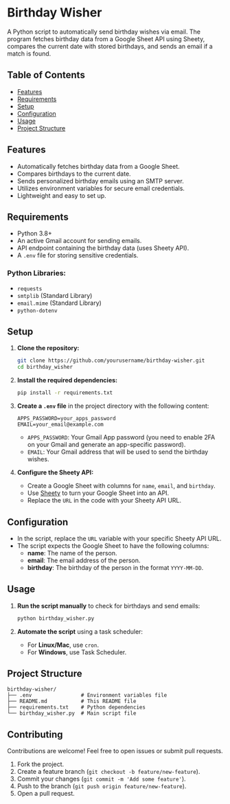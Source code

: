 # Birthday Wisher

A Python script to automatically send birthday wishes via email. The program fetches birthday data from a Google Sheet API using Sheety, compares the current date with stored birthdays, and sends an email if a match is found.

## Table of Contents

- [Features](#features)
- [Requirements](#requirements)
- [Setup](#setup)
- [Configuration](#configuration)
- [Usage](#usage)
- [Project Structure](#project-structure)

## Features

- Automatically fetches birthday data from a Google Sheet.
- Compares birthdays to the current date.
- Sends personalized birthday emails using an SMTP server.
- Utilizes environment variables for secure email credentials.
- Lightweight and easy to set up.

## Requirements

- Python 3.8+
- An active Gmail account for sending emails.
- API endpoint containing the birthday data (uses Sheety API).
- A `.env` file for storing sensitive credentials.

### Python Libraries:

- `requests`
- `smtplib` (Standard Library)
- `email.mime` (Standard Library)
- `python-dotenv`

## Setup

1. **Clone the repository:**

   ```bash
   git clone https://github.com/yourusername/birthday-wisher.git
   cd birthday_wisher
   ```

2. **Install the required dependencies:**

   ```bash
   pip install -r requirements.txt
   ```

3. **Create a `.env` file** in the project directory with the following content:

   ```plaintext
   APPS_PASSWORD=your_apps_password
   EMAIL=your_email@example.com
   ```

   - `APPS_PASSWORD`: Your Gmail App password (you need to enable 2FA on your Gmail and generate an app-specific password).
   - `EMAIL`: Your Gmail address that will be used to send the birthday wishes.

4. **Configure the Sheety API:**

   - Create a Google Sheet with columns for `name`, `email`, and `birthday`.
   - Use [Sheety](https://sheety.co/) to turn your Google Sheet into an API.
   - Replace the `URL` in the code with your Sheety API URL.

## Configuration

- In the script, replace the `URL` variable with your specific Sheety API URL.
- The script expects the Google Sheet to have the following columns:
  - **name**: The name of the person.
  - **email**: The email address of the person.
  - **birthday**: The birthday of the person in the format `YYYY-MM-DD`.

## Usage

1. **Run the script manually** to check for birthdays and send emails:

   ```bash
   python birthday_wisher.py
   ```

2. **Automate the script** using a task scheduler:
   - For **Linux/Mac**, use `cron`.
   - For **Windows**, use Task Scheduler.

## Project Structure

```
birthday-wisher/
├── .env                # Environment variables file
├── README.md           # This README file
├── requirements.txt    # Python dependencies
└── birthday_wisher.py  # Main script file
```

## Contributing

Contributions are welcome! Feel free to open issues or submit pull requests.

1. Fork the project.
2. Create a feature branch (`git checkout -b feature/new-feature`).
3. Commit your changes (`git commit -m 'Add some feature'`).
4. Push to the branch (`git push origin feature/new-feature`).
5. Open a pull request.
